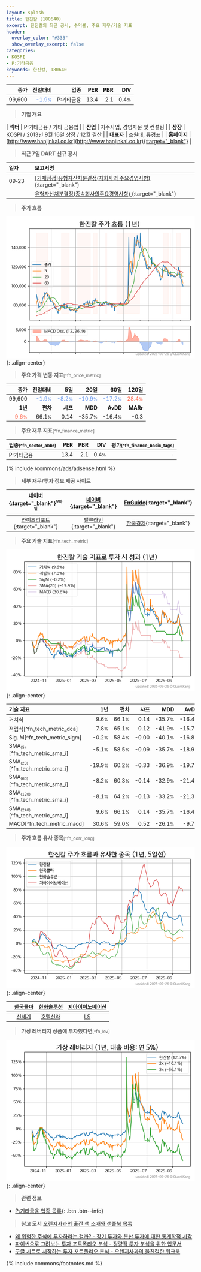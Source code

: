 ```yaml
---
layout: splash
title: 한진칼 (180640)
excerpt: 한진칼의 최근 공시, 수익률, 주요 재무/기술 지표
header:
  overlay_color: "#333"
  show_overlay_excerpt: false
categories:
- KOSPI
- P:기타금융
keywords: 한진칼, 180640
---
```


| **종가** | **전일대비** | **업종** | **PER** | **PBR** | **DIV** |
| -------: | -----------: | -------: | ------: | ------: | ------: |
| 99,600 | <span style="color: cornflowerblue">-1.9<small>%</small></span> | P:기타금융 | 13.4 | 2.1 | 0.4<small>%</small> |

<!-- more -->


> **기업 개요**<a id="company"></a>

| <span style="white-space:nowrap;">**섹터**</span> | P:기타금융 / 기타 금융업 |
| <span style="white-space:nowrap;">**산업**</span> | 지주사업, 경영자문 및 컨설팅 |
| <span style="white-space:nowrap;">**상장**</span> | KOSPI / 2013년 9월 16일 상장 / 12월 결산 |
| <span style="white-space:nowrap;">**대표자**</span> | 조원태, 류경표 |
| <span style="white-space:nowrap;">**홈페이지**</span> | [http://www.hanjinkal.co.kr](http://www.hanjinkal.co.kr){:target="_blank"} |


> **최근 7일 DART 신규 공시**<a id="dart"></a>

| **일자** |      | **보고서명** |
| :------- | :--- | :----------- |
| 09&#x2011;23 | | [[기재정정]유형자산처분결정(자회사의 주요경영사항)              ](https://dart.fss.or.kr/dsaf001/main.do?rcpNo=20250923800332){:target="_blank"} |
|  | | [유형자산처분결정(종속회사의주요경영사항)              ](https://dart.fss.or.kr/dsaf001/main.do?rcpNo=20250923800349){:target="_blank"} |


> **주가 흐름**<a id="price"></a>

![180640](/stock/images/180640.png){: .align-center}


> **주요 가격 변동 지표**<small>[^fn_price_metric]</small>

| **종가** | **전일대비** | **5일** | **20일** | **60일** | **120일** |
| -------: | -----------: | ------: | -------: | -------: | --------: |
| 99,600 | <span style="color: cornflowerblue">-1.9<small>%</small></span> | <span style="color: cornflowerblue">-8.2<small>%</small></span> | <span style="color: cornflowerblue">-10.9<small>%</small></span> | <span style="color: cornflowerblue">-17.2<small>%</small></span> | <span style="color: tomato">28.4<small>%</small></span> |
| **1년** | **편차** | **샤프** | **MDD** | **AvDD** | **MARr** |
| <span style="color: tomato">9.6<small>%</small></span> | 66.1<small>%</small> | 0.14 | -35.7<small>%</small> | -16.4<small>%</small> | -0.3 |


> **주요 재무 지표**<small>[^fn_finance_metric]</small>

| **업종**<small>[^fn_sector_abbr]</small> | **PER** | **PBR** | **DIV** | **평가**<small>[^fn_finance_basic_tags]</small> |
| :--------------------------------------- | ------: | ------: | ------: | ----------------------------------------------: |
| P:기타금융 | 13.4 | 2.1 | 0.4<small>%</small> | - |



{% include /commons/ads/adsense.html %}

> **세부 재무/투자 정보 제공 사이트**

| [네이버](https://m.stock.naver.com/domestic/stock/180640/finance/summary){:target="_blank"}<sup><small>모바일</small></sup> | [네이버](https://finance.naver.com/item/coinfo.naver?code=180640){:target="_blank"} | [FnGuide](https://comp.fnguide.com/SVO2/ASP/SVD_Invest.asp?gicode=A180640&MenuYn=Y){:target="_blank"} |
| :---: | :---: | :---: |
| [와이즈리포트](https://comp.wisereport.co.kr/company/c1040001.aspx?cmp_cd=180640){:target="_blank"} | [밸류라인](https://www.valueline.co.kr/finance/summary/180640){:target="_blank"} | [한국경제](https://markets.hankyung.com/stock/180640/financial-summary){:target="_blank"} |


> **주요 기술 지표**<small>[^fn_tech_metric]</small>


![180640](/stock/images/180640_tech.png){: .align-center}

| **기술 지표** | **1년** | **편차** | **샤프** | **MDD** | **AvDD** |
| :------------ | ------: | -----------: | -------: | ------: | -------: |
| 거치식 | 9.6<small>%</small> | 66.1<small>%</small> | 0.14 | -35.7<small>%</small> | -16.4<small>%</small> |
| 적립식[^fn_tech_metric_dca] | 7.8<small>%</small> | 65.1<small>%</small> | 0.12 | -41.9<small>%</small> | -15.7<small>%</small> |
| Sig. M[^fn_tech_metric_sigm] | -0.2<small>%</small> | 58.4<small>%</small> | -0.00 | -40.1<small>%</small> | -16.8<small>%</small> |
| SMA<small><sub>(5)</sub></small>[^fn_tech_metric_sma_i] | -5.1<small>%</small> | 58.5<small>%</small> | -0.09 | -35.7<small>%</small> | -18.9<small>%</small> |
| SMA<small><sub>(20)</sub></small>[^fn_tech_metric_sma_i] | -19.9<small>%</small> | 60.2<small>%</small> | -0.33 | -36.9<small>%</small> | -19.7<small>%</small> |
| SMA<small><sub>(60)</sub></small>[^fn_tech_metric_sma_i] | -8.2<small>%</small> | 60.3<small>%</small> | -0.14 | -32.9<small>%</small> | -21.4<small>%</small> |
| SMA<small><sub>(120)</sub></small>[^fn_tech_metric_sma_i] | -8.1<small>%</small> | 64.2<small>%</small> | -0.13 | -33.2<small>%</small> | -21.3<small>%</small> |
| SMA<small><sub>(240)</sub></small>[^fn_tech_metric_sma_i] | 9.6<small>%</small> | 66.1<small>%</small> | 0.14 | -35.7<small>%</small> | -16.4<small>%</small> |
| MACD[^fn_tech_metric_macd] | 30.6<small>%</small> | 59.0<small>%</small> | 0.52 | -26.1<small>%</small> | -9.7<small>%</small> |


> **주가 흐름 유사 종목**<a id="corr"></a><small>[^fn_corr_long]</small>

![180640](/stock/images/180640_corr.png){: .align-center}

|       | [한국콜마](/161890/) | [한화솔루션](/009830/) | [지아이이노베이션](/358570/) |
| :---: | :------------------------------------: | :------------------------------------: | :------------------------------------: |
|       | [신세계](/004170/) | [호텔신라](/008770/) | [LS](/006260/) |


> **가상 레버리지 상품에 투자했다면**<a id="2x"></a><small>[^fn_lev]</small>

![180640](/stock/images/180640_2x.png){: .align-center}


> **관련 정보**

- [P:기타금융 업종 목록](/stats/sector/kospi_업종_기타금융_종목/){: .btn .btn--info}

> **참고 도서** [오렌지사과의 출간 책 소개와 샘플북 목록](https://kongdori.tistory.com/691)

- [왜 위험한 주식에 투자하라는 걸까? - 장기 투자와 분산 투자에 대한 통계학적 시각](https://kongdori.tistory.com/421)
- [파이썬으로 그려보는 투자 포트폴리오 분석  - 정량적 투자 분석을 위한 입문서](https://kongdori.tistory.com/643)
- [구글 시트로 시작하는 투자 포트폴리오 분석 - 오렌지사과의 불친절한 워크북](https://kongdori.tistory.com/449)


{% include commons/footnotes.md %}